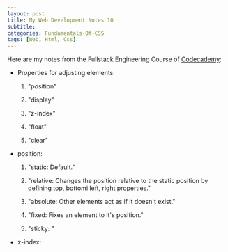```yaml
---
layout: post
title: My Web Development Notes 10
subtitle: 
categories: Fundamentals-Of-CSS
tags: [Web, Html, Css]
---
```


Here are my notes from the Fullstack Engineering Course of [Codecademy](https://www.codecademy.com/):

- Properties for adjusting elements:
    <ol>
      <li><p>"position"</p></li>
      <li><p>"display"</p></li>
      <li><p>"z-index"</p></li>
      <li><p>"float"</p></li>
      <li><p>"clear"</p></li>
    </ol>

- position:
    <ol>
      <li><p>"static: Default."</p></li>
      <li><p>"relative: Changes the position relative to the static position by defining top, bottomi left, right properties."</p></li>
      <li><p>"absolute: Other elements act as if it doesn't exist."</p></li>
      <li><p>"fixed: Fixes an element to it's position."</p></li>
      <li><p>"sticky: "</p></li>
    </ol>

- z-index: 



